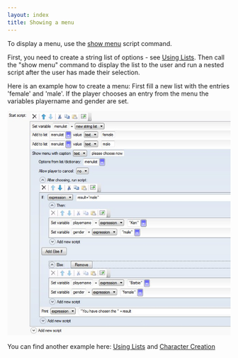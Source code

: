 ```yaml
---
layout: index
title: Showing a menu
---
```


To display a menu, use the [show menu](../scripts/show_menu.html) script command.

First, you need to create a string list of options - see [Using Lists](using_lists.html). Then call the "show menu" command to display the list to the user and run a nested script after the user has made their selection.

Here is an example how to create a menu: First fill a new list with the entries 'female' and 'male'. If the player chooses an entry from the menu the variables playername and gender are set.

![](Menu.jpg "Menu.jpg")

You can find another example here: [Using Lists](using_lists.html) and [Character Creation](character_creation.html)
